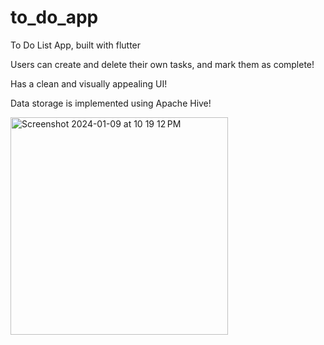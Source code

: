 # to_do_app

To Do List App, built with flutter

Users can create and delete their own tasks, and mark them as complete!

Has a clean and visually appealing UI!

Data storage is implemented using Apache Hive!

<img width="348" alt="Screenshot 2024-01-09 at 10 19 12 PM" src="https://github.com/azamjb/ToDoList-App/assets/85136312/8f427275-b4dd-4182-b206-2f2d01c0338e">
